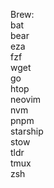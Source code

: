 

Brew:  
  bat  
  bear  
  eza  
  fzf  
  wget  
  go  
  htop  
  neovim  
  nvm  
  pnpm  
  starship  
  stow  
  tldr  
  tmux  
  zsh  
